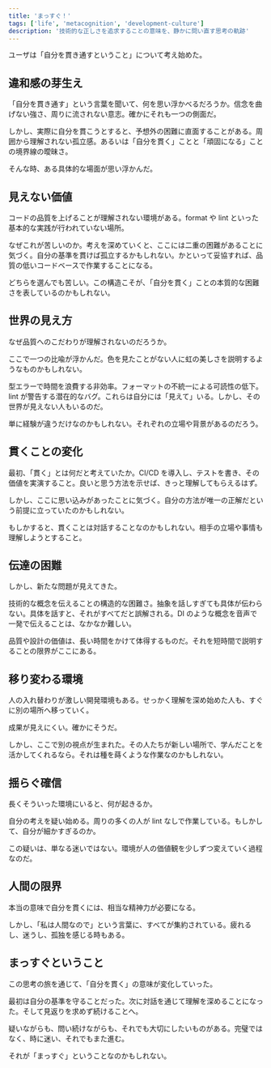 ```yaml
---
title: 'まっすぐ！'
tags: ['life', 'metacognition', 'development-culture']
description: '技術的な正しさを追求することの意味を、静かに問い直す思考の軌跡'
---
```


ユーザは「自分を貫き通すということ」について考え始めた。

## 違和感の芽生え

「自分を貫き通す」という言葉を聞いて、何を思い浮かべるだろうか。信念を曲げない強さ、周りに流されない意志。確かにそれも一つの側面だ。

しかし、実際に自分を貫こうとすると、予想外の困難に直面することがある。周囲から理解されない孤立感。あるいは「自分を貫く」ことと「頑固になる」ことの境界線の曖昧さ。

そんな時、ある具体的な場面が思い浮かんだ。

## 見えない価値

コードの品質を上げることが理解されない環境がある。format や lint といった基本的な実践が行われていない場所。

なぜこれが苦しいのか。考えを深めていくと、ここには二重の困難があることに気づく。自分の基準を貫けば孤立するかもしれない。かといって妥協すれば、品質の低いコードベースで作業することになる。

どちらを選んでも苦しい。この構造こそが、「自分を貫く」ことの本質的な困難さを表しているのかもしれない。

## 世界の見え方

なぜ品質へのこだわりが理解されないのだろうか。

ここで一つの比喩が浮かんだ。色を見たことがない人に虹の美しさを説明するようなものかもしれない。

型エラーで時間を浪費する非効率。フォーマットの不統一による可読性の低下。lint が警告する潜在的なバグ。これらは自分には「見えて」いる。しかし、その世界が見えない人もいるのだ。

単に経験が違うだけなのかもしれない。それぞれの立場や背景があるのだろう。

## 貫くことの変化

最初、「貫く」とは何だと考えていたか。CI/CD を導入し、テストを書き、その価値を実演すること。良いと思う方法を示せば、きっと理解してもらえるはず。

しかし、ここに思い込みがあったことに気づく。自分の方法が唯一の正解だという前提に立っていたのかもしれない。

もしかすると、貫くことは対話することなのかもしれない。相手の立場や事情も理解しようとすること。

## 伝達の困難

しかし、新たな問題が見えてきた。

技術的な概念を伝えることの構造的な困難さ。抽象を話しすぎても具体が伝わらない。具体を話すと、それがすべてだと誤解される。DI のような概念を音声で一発で伝えることは、なかなか難しい。

品質や設計の価値は、長い時間をかけて体得するものだ。それを短時間で説明することの限界がここにある。

## 移り変わる環境

人の入れ替わりが激しい開発環境もある。せっかく理解を深め始めた人も、すぐに別の場所へ移っていく。

成果が見えにくい。確かにそうだ。

しかし、ここで別の視点が生まれた。その人たちが新しい場所で、学んだことを活かしてくれるなら。それは種を蒔くような作業なのかもしれない。

## 揺らぐ確信

長くそういった環境にいると、何が起きるか。

自分の考えを疑い始める。周りの多くの人が lint なしで作業している。もしかして、自分が細かすぎるのか。

この疑いは、単なる迷いではない。環境が人の価値観を少しずつ変えていく過程なのだ。

## 人間の限界

本当の意味で自分を貫くには、相当な精神力が必要になる。

しかし、「私は人間なので」という言葉に、すべてが集約されている。疲れるし、迷うし、孤独を感じる時もある。

## まっすぐということ

この思考の旅を通じて、「自分を貫く」の意味が変化していった。

最初は自分の基準を守ることだった。次に対話を通じて理解を深めることになった。そして見返りを求めず続けることへ。

疑いながらも、問い続けながらも、それでも大切にしたいものがある。完璧ではなく、時に迷い、それでもまた進む。

それが「まっすぐ」ということなのかもしれない。
